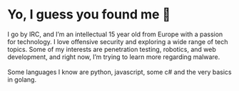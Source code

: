 # Yo, I guess you found me 👋
I go by IRC, and I’m an intellectual 15 year old from Europe with a passion for technology. I love offensive security and exploring a wide range of tech topics. Some of my interests are penetration testing, robotics, and web development, and right now, I’m trying to learn more regarding malware.
<br>
<br>
Some languages I know are python, javascript, some c# and the very basics in golang.
<!--
**irc-glory/irc-glory** is a ✨ _special_ ✨ repository because its `README.md` (this file) appears on your GitHub profile.

Here are some ideas to get you started:

- 🔭 I’m currently working on ...
- 🌱 I’m currently learning ...
- 👯 I’m looking to collaborate on ...
- 🤔 I’m looking for help with ...
- 💬 Ask me about ...
- 📫 How to reach me: ...
- 😄 Pronouns: ...
- ⚡ Fun fact: ...
-->
